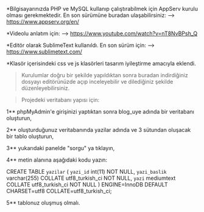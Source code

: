 *Bilgisayarınızda PHP ve MySQL kullanıp çalıştırabilmek için AppServ kurulu olması gerekmektedir. 
En son sürümüne buradan ulaşabilirsiniz:
--> https://www.appserv.org/en/

*Videolu anlatım için:
--> https://www.youtube.com/watch?v=nT8NvBPsh_Q


*Editör olarak SublimeText kullanıldı.
En son sürüm için:
--> https://www.sublimetext.com/


*Klasör içerisindeki css ve js klasörleri tasarım iyileştirme amacıyla eklendi.


>Kurulumlar doğru bir şekilde yapıldıktan sonra buradan indirdiğiniz dosyayı editörünüzde açıp inceleyebilir ve dilediğiniz şekilde düzenleyebilirsiniz.



>Projedeki veritabanı yapısı için:

1** phpMyAdmin'e girişinizi yaptıktan sonra blog_uye adında bir veritabanı oluşturun,

2** oluşturduğunuz veritabanında yazilar adında ve 3 sütundan oluşacak bir tablo oluşturun,

3** yukarıdaki panelde "sorgu" ya tıklayın,

4** metin alanına aşağıdaki kodu yazın:

CREATE TABLE `yazilar` (
  `yazi_id` int(11) NOT NULL,
  `yazi_baslik` varchar(255) COLLATE utf8_turkish_ci NOT NULL,
  `yazi` mediumtext COLLATE utf8_turkish_ci NOT NULL
) ENGINE=InnoDB DEFAULT CHARSET=utf8 COLLATE=utf8_turkish_ci;

5** tablonuz oluşmuş olmalı.
